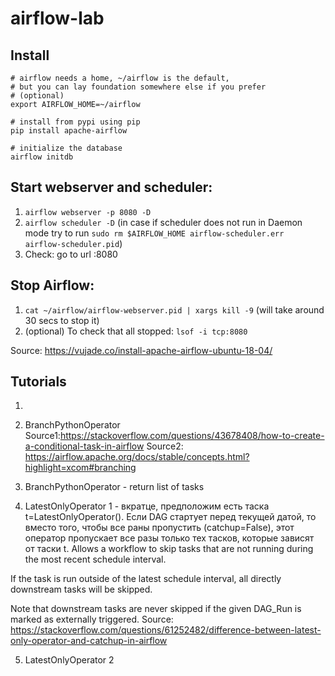# airflow-lab


## Install 
```
# airflow needs a home, ~/airflow is the default,
# but you can lay foundation somewhere else if you prefer
# (optional)
export AIRFLOW_HOME=~/airflow

# install from pypi using pip
pip install apache-airflow

# initialize the database
airflow initdb
```

## Start webserver and scheduler:

1. `airflow webserver -p 8080 -D `
2. `airflow scheduler -D`
(in case if scheduler does not run in Daemon mode try to run `sudo rm $AIRFLOW_HOME airflow-scheduler.err  airflow-scheduler.pid`)
3. Check: go to url <ip>:8080

## Stop Airflow:

1. `cat ~/airflow/airflow-webserver.pid | xargs kill -9` (will take around 30 secs to stop it)
2. (optional) To check that all stopped: `lsof -i tcp:8080`



Source: https://vujade.co/install-apache-airflow-ubuntu-18-04/

## Tutorials

1. 
2. BranchPythonOperator 
Source1:https://stackoverflow.com/questions/43678408/how-to-create-a-conditional-task-in-airflow
Source2: https://airflow.apache.org/docs/stable/concepts.html?highlight=xcom#branching

3. BranchPythonOperator - return list of tasks 

4. LatestOnlyOperator 1 - вкратце, предположим есть таска t=LatestOnlyOperator(). Если DAG стартует перед текущей датой, то вместо того, чтобы все раны пропустить (catchup=False), этот оператор пропускает все разы только тех тасков, которые зависят от таски t.
Allows a workflow to skip tasks that are not running during the most
recent schedule interval.

If the task is run outside of the latest schedule interval, all
directly downstream tasks will be skipped.

Note that downstream tasks are never skipped if the given DAG_Run is
marked as externally triggered.
Source: https://stackoverflow.com/questions/61252482/difference-between-latest-only-operator-and-catchup-in-airflow

5. LatestOnlyOperator 2

